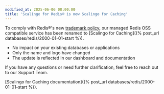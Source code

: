 ```yaml
---
modified_at: 2025-06-06 00:00:00
title: 'Scalingo for Redis® is now Scalingo for Caching'
---
```


To comply with Redis®'s new [trademark policy](https://redis.io/legal/trademark-policy/), our managed Redis OSS compatible service has been renamed to [Scalingo for Caching]({% post_url databases/redis/2000-01-01-start %}).

- No impact on your existing databases or applications
- Only the name and logo have changed
- The update is reflected in our dashboard and documentation

If you have any questions or need further clarification, feel free to reach out to our Support Team.

[Scalingo for Caching documentation]({% post_url databases/redis/2000-01-01-start %}).
